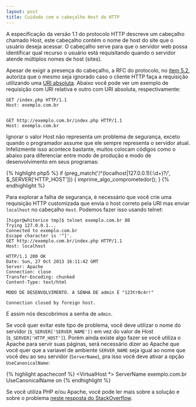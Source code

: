 ```yaml
---
layout: post
title: Cuidado com o cabeçalho Host do HTTP
---
```


A especificação da versão 1.1 do protocolo HTTP descreve um cabeçalho chamado
Host, este cabeçalho contém o nome de host do site que o usuário deseja
acessar. O cabeçalho serve para que o servidor web possa identificar qual
recurso o usuário está requisitando quando o servidor atende múltiplos
nomes de host (sites).

Apesar de exigir a presença do cabeçalho, a RFC do protocolo, no [item 5.2][1],
autoriza que o mesmo seja ignorado caso o cliente HTTP faça a requisição
utilizando uma [URI absoluta][2]. Abaixo você pode ver um exemplo de requisição
com URI relativa e outro com URI absoluta, respectivamente:

	GET /index.php HTTP/1.1
	Host: exemplo.com.br


	GET http://exemplo.com.br/index.php HTTP/1.1
	Host: exemplo.com.br

Ignorar o valor Host não representa um problema de segurança, exceto quando o
programador assume que ele sempre representa o servidor atual. Infelizmente
isso acontece bastante, muitos colocam códigos como o abaixo para diferenciar
entre modo de produção e modo de desenvolvimento em seus programas:

{% highlight php5 %}
if (preg_match('/^(localhost|127.0.0.1)(\:\d+)?/', $_SERVER['HTTP_HOST'])) {
	imprime_algo_comprometedor();
}
{% endhighlight %}

Para explorar a falha de segurança, é necessário que você crie uma requisição
HTTP customizada que envia o host correto pela URI mas enviar `localhost` no
cabeçalho `Host`. Podemos fazer isso usando telnet:

	[higor@whiterice tmp]$ telnet exemplo.com.br 80
	Trying 127.0.0.1...
	Connected to exemplo.com.br
	Escape character is '^]'.
	GET http://exemplo.com.br/index.php HTTP/1.1
	Host: localhost

	HTTP/1.1 200 OK
	Date: Sun, 27 Oct 2013 16:11:42 GMT
	Server: Apache
	Connection: close
	Transfer-Encoding: chunked
	Content-Type: text/html

	MODO DE DESENVOLVIMENTO. A SENHA DE admin É "123tr0c4r!"

	Connection closed by foreign host.

E assim nós descobrimos a senha de `admin`.

Se você quer evitar este tipo de problema, você deve utilizar o nome do
servidor (`$_SERVER['SERVER_NAME'])` em vez do valor de Host
(`$_SERVER['HTTP_HOST']`). Porém ainda existe algo fazer se você utiliza o
Apache para servir suas páginas, será necessário dizer ao Apache que você quer
que a variavel de ambiente `SERVER_NAME` seja igual ao nome que você deu ao seu
servidor (`ServerName`), pra isso você deve ativar a opção `UseCanonicalName`:

{% highlight apacheconf %}
<VirtualHost *>
	ServerName exemplo.com.br
	UseCanonicalName on
</VirtualHost>
{% endhighlight %}

Se você utiliza PHP e/ou Apache, você pode ler mais sobre a solução e sobre o
problema [neste resposta do StackOverflow](http://stackoverflow.com/a/2297421).


[1]: http://www.w3.org/Protocols/rfc2616/rfc2616-sec5.html#sec5.2 "RFC 2616 - 5.2 - The Resource Identified by a Request"
[2]: http://www.w3.org/Protocols/rfc2616/rfc2616-sec5.html#sec5.1.2 "RFC 2616 - 5.1.2 - Request-URI"

